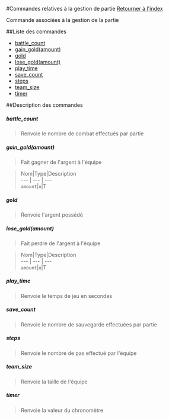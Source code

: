 #Commandes relatives à la gestion de partie
[Retourner à l'index](__command_list.md)

Commande associées à la gestion de la partie

##Liste des commandes
*    [battle_count](#battle_count)
*    [gain_gold(amount)](#gain_goldamount)
*    [gold](#gold)
*    [lose_gold(amount)](#lose_goldamount)
*    [play_time](#play_time)
*    [save_count](#save_count)
*    [steps](#steps)
*    [team_size](#team_size)
*    [timer](#timer)


##Description des commandes
##### battle_count

> Renvoie le nombre de combat effectués par partie

  
> 

##### gain_gold(amount)

> Fait gagner de l'argent à l'équipe

  
> Nom|Type|Description  
--- | --- | ---  
`amount`|`o`|T  


##### gold

> Renvoie l'argent possédé

  
> 

##### lose_gold(amount)

> Fait perdre de l'argent à l'équipe

  
> Nom|Type|Description  
--- | --- | ---  
`amount`|`o`|T  


##### play_time

> Renvoie le temps de jeu en secondes

  
> 

##### save_count

> Renvoie le nombre de sauvegarde effectuées par partie

  
> 

##### steps

> Renvoie le nombre de pas effectué par l'équipe

  
> 

##### team_size

> Renvoie la taille de l'équipe

  
> 

##### timer

> Renvoie la valeur du chronomètre

  
> 

